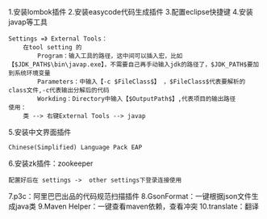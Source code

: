 

1.安装lombok插件
2.安装easycode代码生成插件
3.配置eclipse快捷键
4.安装javap等工具
    
    Settings =》 External Tools：
        在tool setting 的
            Program：输入工具的路径，这中间可以插入宏，比如【$JDK_PATH$\bin\javap.exe】，不需要自己再手动输入jdk的路径了，$JDK_PATH$要加到系统环境变量
            Parameters：中输入【-c $FileClass$】 ，$FileClass$代表要解析的 class文件,-c代表输出分解后的代码
            Workding：Directory中输入【$OutputPath$】,代表项目的输出路径
    使用：
        类 --> 右键External Tools --> javap
5.安装中文界面插件
    
    Chinese(Simplified) Language Pack EAP

6.安装zk插件：zookeeper
    
    配置好后在 settings ->  other settings下登录连接使用

7.p3c：阿里巴巴出品的代码规范扫描插件
8.GsonFormat：一键根据json文件生成java类 
9.Maven Helper：一键查看maven依赖，查看冲突
10.translate：翻译
